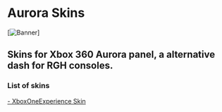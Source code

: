 # Aurora Skins
[![Banner](http://phoenix.xboxunity.net/images/aurora.logo.png)]
## Skins for Xbox 360 Aurora panel, a alternative dash for RGH consoles.
### List of skins
[- XboxOneExperience Skin](https://github.com/juanoliveira82/aurora-skins/tree/master/XboxOneExperience-Skin)